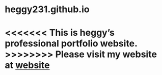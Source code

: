 # heggy231.github.io <br>
<<<<<<< This is heggy’s professional portfolio website. >>>>>>>> 
Please visit my website at <a href = "https://heggy231.github.io ">website</a> <br>
==============
